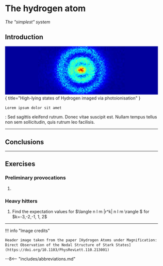 # The hydrogen atom

_The "simplest" system_

## Introduction

![](images/01-foundational/1-2-hydrogen/header.png){ title="High-lying states of Hydrogen imaged via photoionisation" }

`Lorem ipsum dolor sit amet`

:   Sed sagittis eleifend rutrum. Donec vitae suscipit est. Nullam tempus
    tellus non sem sollicitudin, quis rutrum leo facilisis.

---

## Conclusions

---

## Exercises

### Preliminary provocations
1. 

### Heavy hitters
1. <!-- mcintyre 269 --> Find the expectation values for $\langle n l m |r^k| n l m \rangle $ for $k=-3,-2,-1, 1, 2$


---

!!! info "Image credits"

    Header image taken from the paper [Hydrogen Atoms under Magnification: Direct Observation of the Nodal Structure of Stark States](https://doi.org/10.1103/PhysRevLett.110.213001)

[^1]: more accurately, at this time it was the Bohr-Sommerfeld model, which is an extension of the Bohr model to include elliptical orbits which fixed some problems. One will also see in [solid-state physics](https://ssp.utasphys.cloud.edu.au/) that Sommerfeld has a real talent for tweaking existing theories to make them run a bit better.
[^2]: A study of the the relativistic wave equation, known as the _Dirac equation_, is required to fully flesh out this result.
[^3]: In this case we can, but more generally, the magnetic moment of the nucleus cannot be ignored (see LINK ME! hyperfine splitting)

--8<-- "includes/abbreviations.md"
